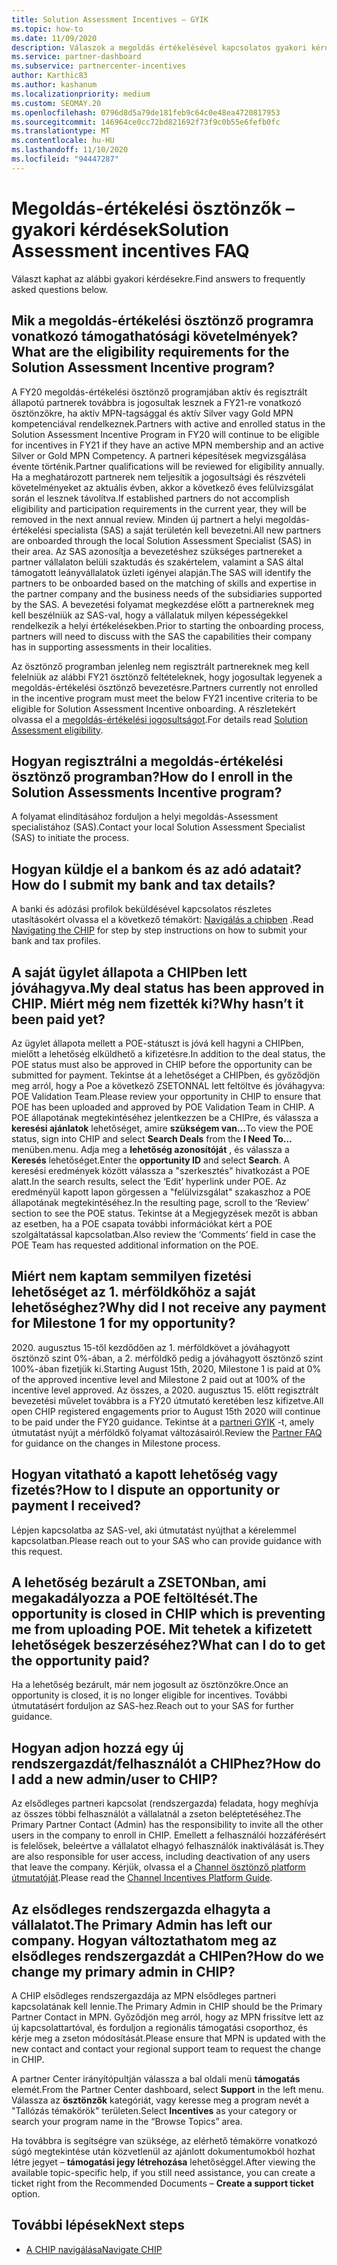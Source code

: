 ```yaml
---
title: Solution Assessment Incentives – GYIK
ms.topic: how-to
ms.date: 11/09/2020
description: Válaszok a megoldás értékelésével kapcsolatos gyakori kérdésekre
ms.service: partner-dashboard
ms.subservice: partnercenter-incentives
author: Karthic83
ms.author: kashanum
ms.localizationpriority: medium
ms.custom: SEOMAY.20
ms.openlocfilehash: 0796d8d5a79de181feb9c64c0e48ea4720817953
ms.sourcegitcommit: 146964ce0cc72bd821692f73f9c0b55e6fefb0fc
ms.translationtype: MT
ms.contentlocale: hu-HU
ms.lasthandoff: 11/10/2020
ms.locfileid: "94447287"
---
```

# <a name="solution-assessment-incentives-faq"></a><span data-ttu-id="9683e-103">Megoldás-értékelési ösztönzők – gyakori kérdések</span><span class="sxs-lookup"><span data-stu-id="9683e-103">Solution Assessment incentives FAQ</span></span>

<span data-ttu-id="9683e-104">Választ kaphat az alábbi gyakori kérdésekre.</span><span class="sxs-lookup"><span data-stu-id="9683e-104">Find answers to frequently asked questions below.</span></span>

## <a name="what-are-the-eligibility-requirements-for-the-solution-assessment-incentive-program"></a><span data-ttu-id="9683e-105">Mik a megoldás-értékelési ösztönző programra vonatkozó támogathatósági követelmények?</span><span class="sxs-lookup"><span data-stu-id="9683e-105">What are the eligibility requirements for the Solution Assessment Incentive program?</span></span>

<span data-ttu-id="9683e-106">A FY20 megoldás-értékelési ösztönző programjában aktív és regisztrált állapotú partnerek továbbra is jogosultak lesznek a FY21-re vonatkozó ösztönzőkre, ha aktív MPN-tagsággal és aktív Silver vagy Gold MPN kompetenciával rendelkeznek.</span><span class="sxs-lookup"><span data-stu-id="9683e-106">Partners with active and enrolled status in the Solution Assessment Incentive Program in FY20 will continue to be eligible for incentives in FY21 if they have an active MPN membership and an active Silver or Gold MPN Competency.</span></span> <span data-ttu-id="9683e-107">A partneri képesítések megvizsgálása évente történik.</span><span class="sxs-lookup"><span data-stu-id="9683e-107">Partner qualifications will be reviewed for eligibility annually.</span></span>  <span data-ttu-id="9683e-108">Ha a meghatározott partnerek nem teljesítik a jogosultsági és részvételi követelményeket az aktuális évben, akkor a következő éves felülvizsgálat során el lesznek távolítva.</span><span class="sxs-lookup"><span data-stu-id="9683e-108">If established partners do not accomplish eligibility and participation requirements in the current year, they will be removed in the next annual review.</span></span>  <span data-ttu-id="9683e-109">Minden új partnert a helyi megoldás-értékelési specialista (SAS) a saját területén kell bevezetni.</span><span class="sxs-lookup"><span data-stu-id="9683e-109">All new partners are onboarded through the local Solution Assessment Specialist (SAS) in their area.</span></span>  <span data-ttu-id="9683e-110">Az SAS azonosítja a bevezetéshez szükséges partnereket a partner vállalaton belüli szaktudás és szakértelem, valamint a SAS által támogatott leányvállalatok üzleti igényei alapján.</span><span class="sxs-lookup"><span data-stu-id="9683e-110">The SAS will identify the partners to be onboarded based on the matching of skills and expertise in the partner company and the business needs of the subsidiaries supported by the SAS.</span></span>
<span data-ttu-id="9683e-111">A bevezetési folyamat megkezdése előtt a partnereknek meg kell beszélniük az SAS-val, hogy a vállalatuk milyen képességekkel rendelkezik a helyi értékelésekben.</span><span class="sxs-lookup"><span data-stu-id="9683e-111">Prior to starting the onboarding process, partners will need to discuss with the SAS the capabilities their company has in supporting assessments in their localities.</span></span> 

<span data-ttu-id="9683e-112">Az ösztönző programban jelenleg nem regisztrált partnereknek meg kell felelniük az alábbi FY21 ösztönző feltételeknek, hogy jogosultak legyenek a megoldás-értékelési ösztönző bevezetésre.</span><span class="sxs-lookup"><span data-stu-id="9683e-112">Partners currently not enrolled in the incentive program must meet the below FY21 incentive criteria to be eligible for Solution Assessment Incentive onboarding.</span></span> <span data-ttu-id="9683e-113">A részletekért olvassa el a [megoldás-értékelési jogosultságot](chip-solutions-assessment-eligible.md).</span><span class="sxs-lookup"><span data-stu-id="9683e-113">For details read [Solution Assessment eligibility](chip-solutions-assessment-eligible.md).</span></span>

## <a name="how-do-i-enroll-in-the-solution-assessments-incentive-program"></a><span data-ttu-id="9683e-114">Hogyan regisztrálni a megoldás-értékelési ösztönző programban?</span><span class="sxs-lookup"><span data-stu-id="9683e-114">How do I enroll in the Solution Assessments Incentive program?</span></span>

<span data-ttu-id="9683e-115">A folyamat elindításához forduljon a helyi megoldás-Assessment specialistához (SAS).</span><span class="sxs-lookup"><span data-stu-id="9683e-115">Contact your local Solution Assessment Specialist (SAS) to initiate the process.</span></span>

## <a name="how-do-i-submit-my-bank-and-tax-details"></a><span data-ttu-id="9683e-116">Hogyan küldje el a bankom és az adó adatait?</span><span class="sxs-lookup"><span data-stu-id="9683e-116">How do I submit my bank and tax details?</span></span>

<span data-ttu-id="9683e-117">A banki és adózási profilok beküldésével kapcsolatos részletes utasításokért olvassa el a következő témakört: [Navigálás a chipben](chip-intro.md) .</span><span class="sxs-lookup"><span data-stu-id="9683e-117">Read [Navigating the CHIP](chip-intro.md) for step by step instructions on how to submit your bank and tax profiles.</span></span>

## <a name="my-deal-status-has-been-approved-in-chip-why-hasnt-it-been-paid-yet"></a><span data-ttu-id="9683e-118">A saját ügylet állapota a CHIPben lett jóváhagyva.</span><span class="sxs-lookup"><span data-stu-id="9683e-118">My deal status has been approved in CHIP.</span></span> <span data-ttu-id="9683e-119">Miért még nem fizették ki?</span><span class="sxs-lookup"><span data-stu-id="9683e-119">Why hasn’t it been paid yet?</span></span>

<span data-ttu-id="9683e-120">Az ügylet állapota mellett a POE-státuszt is jóvá kell hagyni a CHIPben, mielőtt a lehetőség elküldhető a kifizetésre.</span><span class="sxs-lookup"><span data-stu-id="9683e-120">In addition to the deal status, the POE status must also be approved in CHIP before the opportunity can be submitted for payment.</span></span> <span data-ttu-id="9683e-121">Tekintse át a lehetőséget a CHIPben, és győződjön meg arról, hogy a Poe a következő ZSETONNAL lett feltöltve és jóváhagyva: POE Validation Team.</span><span class="sxs-lookup"><span data-stu-id="9683e-121">Please review your opportunity in CHIP to ensure that POE has been uploaded and approved by POE Validation Team in CHIP.</span></span> <span data-ttu-id="9683e-122">A POE állapotának megtekintéséhez jelentkezzen be a CHIPre, és válassza a **keresési ajánlatok** lehetőséget, amire **szükségem van...**</span><span class="sxs-lookup"><span data-stu-id="9683e-122">To view the POE status, sign into CHIP and select **Search Deals** from the **I Need To…**</span></span> <span data-ttu-id="9683e-123">menüben.</span><span class="sxs-lookup"><span data-stu-id="9683e-123">menu.</span></span> <span data-ttu-id="9683e-124">Adja meg a **lehetőség azonosítóját** , és válassza a **Keresés** lehetőséget.</span><span class="sxs-lookup"><span data-stu-id="9683e-124">Enter the **opportunity ID** and select **Search**.</span></span> <span data-ttu-id="9683e-125">A keresési eredmények között válassza a "szerkesztés" hivatkozást a POE alatt.</span><span class="sxs-lookup"><span data-stu-id="9683e-125">In the search results, select the ‘Edit’ hyperlink under POE.</span></span> <span data-ttu-id="9683e-126">Az eredményül kapott lapon görgessen a "felülvizsgálat" szakaszhoz a POE állapotának megtekintéséhez.</span><span class="sxs-lookup"><span data-stu-id="9683e-126">In the resulting page, scroll to the ‘Review’ section to see the POE status.</span></span> <span data-ttu-id="9683e-127">Tekintse át a Megjegyzések mezőt is abban az esetben, ha a POE csapata további információkat kért a POE szolgáltatással kapcsolatban.</span><span class="sxs-lookup"><span data-stu-id="9683e-127">Also review the ‘Comments’ field in case the POE Team has requested additional information on the POE.</span></span>

## <a name="why-did-i-not-receive-any-payment-for-milestone-1-for-my-opportunity"></a><span data-ttu-id="9683e-128">Miért nem kaptam semmilyen fizetési lehetőséget az 1. mérföldkőhöz a saját lehetőséghez?</span><span class="sxs-lookup"><span data-stu-id="9683e-128">Why did I not receive any payment for Milestone 1 for my opportunity?</span></span>

<span data-ttu-id="9683e-129">2020. augusztus 15-től kezdődően az 1. mérföldkövet a jóváhagyott ösztönző szint 0%-ában, a 2. mérföldkő pedig a jóváhagyott ösztönző szint 100%-ában fizetjük ki.</span><span class="sxs-lookup"><span data-stu-id="9683e-129">Starting August 15th, 2020, Milestone 1 is paid at 0% of the approved incentive level and Milestone 2 paid out at 100% of the incentive level approved.</span></span> <span data-ttu-id="9683e-130">Az összes, a 2020. augusztus 15. előtt regisztrált bevezetési művelet továbbra is a FY20 útmutató keretében lesz kifizetve.</span><span class="sxs-lookup"><span data-stu-id="9683e-130">All open CHIP registered engagements prior to August 15th 2020 will continue to be paid under the FY20 guidance.</span></span> <span data-ttu-id="9683e-131">Tekintse át a [partneri GYIK](https://assetsprod.microsoft.com/solution-assessment-incentive-program-faq.pdf) -t, amely útmutatást nyújt a mérföldkő folyamat változásairól.</span><span class="sxs-lookup"><span data-stu-id="9683e-131">Review the [Partner FAQ](https://assetsprod.microsoft.com/solution-assessment-incentive-program-faq.pdf) for guidance on the changes in Milestone process.</span></span>

## <a name="how-to-i-dispute-an-opportunity-or-payment-i-received"></a><span data-ttu-id="9683e-132">Hogyan vitatható a kapott lehetőség vagy fizetés?</span><span class="sxs-lookup"><span data-stu-id="9683e-132">How to I dispute an opportunity or payment I received?</span></span>

<span data-ttu-id="9683e-133">Lépjen kapcsolatba az SAS-vel, aki útmutatást nyújthat a kérelemmel kapcsolatban.</span><span class="sxs-lookup"><span data-stu-id="9683e-133">Please reach out to your SAS who can provide guidance with this request.</span></span>

## <a name="the-opportunity-is-closed-in-chip-which-is-preventing-me-from-uploading-poe-what-can-i-do-to-get-the-opportunity-paid"></a><span data-ttu-id="9683e-134">A lehetőség bezárult a ZSETONban, ami megakadályozza a POE feltöltését.</span><span class="sxs-lookup"><span data-stu-id="9683e-134">The opportunity is closed in CHIP which is preventing me from uploading POE.</span></span> <span data-ttu-id="9683e-135">Mit tehetek a kifizetett lehetőségek beszerzéséhez?</span><span class="sxs-lookup"><span data-stu-id="9683e-135">What can I do to get the opportunity paid?</span></span>

<span data-ttu-id="9683e-136">Ha a lehetőség bezárult, már nem jogosult az ösztönzőkre.</span><span class="sxs-lookup"><span data-stu-id="9683e-136">Once an opportunity is closed, it is no longer eligible for incentives.</span></span> <span data-ttu-id="9683e-137">További útmutatásért forduljon az SAS-hez.</span><span class="sxs-lookup"><span data-stu-id="9683e-137">Reach out to your SAS for further guidance.</span></span>

## <a name="how-do-i-add-a-new-adminuser-to-chip"></a><span data-ttu-id="9683e-138">Hogyan adjon hozzá egy új rendszergazdát/felhasználót a CHIPhez?</span><span class="sxs-lookup"><span data-stu-id="9683e-138">How do I add a new admin/user to CHIP?</span></span>

<span data-ttu-id="9683e-139">Az elsődleges partneri kapcsolat (rendszergazda) feladata, hogy meghívja az összes többi felhasználót a vállalatnál a zseton beléptetéséhez.</span><span class="sxs-lookup"><span data-stu-id="9683e-139">The Primary Partner Contact (Admin) has the responsibility to invite all the other users in the company to enroll in CHIP.</span></span> <span data-ttu-id="9683e-140">Emellett a felhasználói hozzáférésért is felelősek, beleértve a vállalatot elhagyó felhasználók inaktiválását is.</span><span class="sxs-lookup"><span data-stu-id="9683e-140">They are also responsible for user access, including deactivation of any users that leave the company.</span></span> <span data-ttu-id="9683e-141">Kérjük, olvassa el a [Channel ösztönző platform útmutatóját](chip-intro.md).</span><span class="sxs-lookup"><span data-stu-id="9683e-141">Please read the [Channel Incentives Platform Guide](chip-intro.md).</span></span>

## <a name="the-primary-admin-has-left-our-company-how-do-we-change-my-primary-admin-in-chip"></a><span data-ttu-id="9683e-142">Az elsődleges rendszergazda elhagyta a vállalatot.</span><span class="sxs-lookup"><span data-stu-id="9683e-142">The Primary Admin has left our company.</span></span> <span data-ttu-id="9683e-143">Hogyan változtathatom meg az elsődleges rendszergazdát a CHIPen?</span><span class="sxs-lookup"><span data-stu-id="9683e-143">How do we change my primary admin in CHIP?</span></span>

<span data-ttu-id="9683e-144">A CHIP elsődleges rendszergazdája az MPN elsődleges partneri kapcsolatának kell lennie.</span><span class="sxs-lookup"><span data-stu-id="9683e-144">The Primary Admin in CHIP should be the Primary Partner Contact in MPN.</span></span> <span data-ttu-id="9683e-145">Győződjön meg arról, hogy az MPN frissítve lett az új kapcsolattartóval, és forduljon a regionális támogatási csoporthoz, és kérje meg a zseton módosítását.</span><span class="sxs-lookup"><span data-stu-id="9683e-145">Please ensure that MPN is updated with the new contact and contact your regional support team to request the change in CHIP.</span></span>

<span data-ttu-id="9683e-146">A partner Center irányítópultján válassza a bal oldali menü **támogatás** elemét.</span><span class="sxs-lookup"><span data-stu-id="9683e-146">From the Partner Center dashboard, select **Support** in the left menu.</span></span> <span data-ttu-id="9683e-147">Válassza az **ösztönzők** kategóriát, vagy keresse meg a program nevét a "Tallózás témakörök" területen.</span><span class="sxs-lookup"><span data-stu-id="9683e-147">Select **Incentives** as your category or search your program name in the “Browse Topics” area.</span></span>

<span data-ttu-id="9683e-148">Ha továbbra is segítségre van szüksége, az elérhető témakörre vonatkozó súgó megtekintése után közvetlenül az ajánlott dokumentumokból hozhat létre jegyet – **támogatási jegy létrehozása** lehetőséggel.</span><span class="sxs-lookup"><span data-stu-id="9683e-148">After viewing the available topic-specific help, if you still need assistance, you can create a ticket right from the Recommended Documents – **Create a support ticket** option.</span></span>

## <a name="next-steps"></a><span data-ttu-id="9683e-149">További lépések</span><span class="sxs-lookup"><span data-stu-id="9683e-149">Next steps</span></span>

- [<span data-ttu-id="9683e-150">A CHIP navigálása</span><span class="sxs-lookup"><span data-stu-id="9683e-150">Navigate CHIP</span></span>](chip-intro.md)
